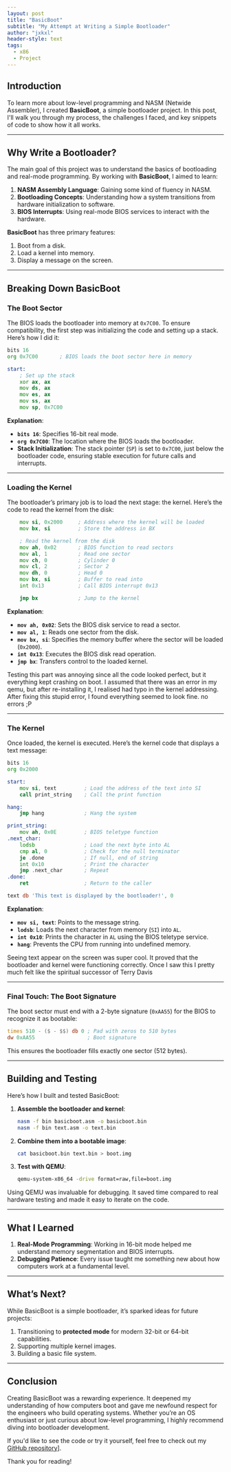 ```yaml
---
layout: post
title: "BasicBoot"
subtitle: "My Attempt at Writing a Simple Bootloader"
author: "jxkxl"
header-style: text
tags:
  - x86
  - Project
---
```


## **Introduction**

To learn more about low-level programming and NASM (Netwide Assembler), I created **BasicBoot**, a simple bootloader project. In this post, I'll walk you through my process, the challenges I faced, and key snippets of code to show how it all works. 

---

## **Why Write a Bootloader?**

The main goal of this project was to understand the basics of bootloading and real-mode programming. By working with **BasicBoot**, I aimed to learn:

1. **NASM Assembly Language**: Gaining some kind of fluency in NASM.
2. **Bootloading Concepts**: Understanding how a system transitions from hardware initialization to software.
3. **BIOS Interrupts**: Using real-mode BIOS services to interact with the hardware.

**BasicBoot** has three primary features: 
1. Boot from a disk.
2. Load a kernel into memory.
3. Display a message on the screen.

---

## **Breaking Down BasicBoot**

### **The Boot Sector**

The BIOS loads the bootloader into memory at `0x7C00`. To ensure compatibility, the first step was initializing the code and setting up a stack. Here’s how I did it:

```asm
bits 16
org 0x7C00       ; BIOS loads the boot sector here in memory

start:
    ; Set up the stack
    xor ax, ax
    mov ds, ax
    mov es, ax
    mov ss, ax
    mov sp, 0x7C00
```

**Explanation**:
- **`bits 16`**: Specifies 16-bit real mode.
- **`org 0x7C00`**: The location where the BIOS loads the bootloader.
- **Stack Initialization**: The stack pointer (`SP`) is set to `0x7C00`, just below the bootloader code, ensuring stable execution for future calls and interrupts.

---

### **Loading the Kernel**

The bootloader’s primary job is to load the next stage: the kernel. Here’s the code to read the kernel from the disk:

```asm
    mov si, 0x2000     ; Address where the kernel will be loaded
    mov bx, si         ; Store the address in BX

    ; Read the kernel from the disk
    mov ah, 0x02       ; BIOS function to read sectors
    mov al, 1          ; Read one sector
    mov ch, 0          ; Cylinder 0
    mov cl, 2          ; Sector 2
    mov dh, 0          ; Head 0
    mov bx, si         ; Buffer to read into
    int 0x13           ; Call BIOS interrupt 0x13

    jmp bx             ; Jump to the kernel
```

**Explanation**:
- **`mov ah, 0x02`**: Sets the BIOS disk service to read a sector.
- **`mov al, 1`**: Reads one sector from the disk.
- **`mov bx, si`**: Specifies the memory buffer where the sector will be loaded (`0x2000`).
- **`int 0x13`**: Executes the BIOS disk read operation.
- **`jmp bx`**: Transfers control to the loaded kernel.

Testing this part was annoying since all the code looked perfect, but it everything kept crashing on boot. I assumed that there was an error in my qemu, but after re-installing it, I realised had typo in the kernel addressing. After fixing this stupid error, I found everything seemed to look fine. no errors ;P

---

### **The Kernel**

Once loaded, the kernel is executed. Here’s the kernel code that displays a text message:

```asm
bits 16
org 0x2000

start:
    mov si, text         ; Load the address of the text into SI
    call print_string    ; Call the print function

hang:
    jmp hang             ; Hang the system

print_string:
    mov ah, 0x0E         ; BIOS teletype function
.next_char:
    lodsb                ; Load the next byte into AL
    cmp al, 0            ; Check for the null terminator
    je .done             ; If null, end of string
    int 0x10             ; Print the character
    jmp .next_char       ; Repeat
.done:
    ret                  ; Return to the caller

text db 'This text is displayed by the bootloader!', 0
```

**Explanation**:
- **`mov si, text`**: Points to the message string.
- **`lodsb`**: Loads the next character from memory (`SI`) into `AL`.
- **`int 0x10`**: Prints the character in `AL` using the BIOS teletype service.
- **`hang`**: Prevents the CPU from running into undefined memory.

Seeing text appear on the screen was super cool. It proved that the bootloader and kernel were functioning correctly. Once I saw this I pretty much felt like the spiritual successor of Terry Davis

---

### **Final Touch: The Boot Signature**

The boot sector must end with a 2-byte signature (`0xAA55`) for the BIOS to recognize it as bootable:

```asm
times 510 - ($ - $$) db 0 ; Pad with zeros to 510 bytes
dw 0xAA55                 ; Boot signature
```

This ensures the bootloader fills exactly one sector (512 bytes).

---

## **Building and Testing**

Here’s how I built and tested BasicBoot:

1. **Assemble the bootloader and kernel**:
   ```bash
   nasm -f bin basicboot.asm -o basicboot.bin
   nasm -f bin text.asm -o text.bin
   ```
2. **Combine them into a bootable image**:
   ```bash
   cat basicboot.bin text.bin > boot.img
   ```
3. **Test with QEMU**:
   ```bash
   qemu-system-x86_64 -drive format=raw,file=boot.img
   ```

Using QEMU was invaluable for debugging. It saved time compared to real hardware testing and made it easy to iterate on the code.

---

## **What I Learned**

1. **Real-Mode Programming**: Working in 16-bit mode helped me understand memory segmentation and BIOS interrupts.
2. **Debugging Patience**: Every issue taught me something new about how computers work at a fundamental level.

---

## **What’s Next?**

While BasicBoot is a simple bootloader, it’s sparked ideas for future projects:

1. Transitioning to **protected mode** for modern 32-bit or 64-bit capabilities.
2. Supporting multiple kernel images.
3. Building a basic file system.

---

## **Conclusion**

Creating BasicBoot was a rewarding experience. It deepened my understanding of how computers boot and gave me newfound respect for the engineers who build operating systems. Whether you’re an OS enthusiast or just curious about low-level programming, I highly recommend diving into bootloader development.

If you'd like to see the code or try it yourself, feel free to check out my [GitHub repository](https://github.com/jxkx1/BasicBoot)].

Thank you for reading!
